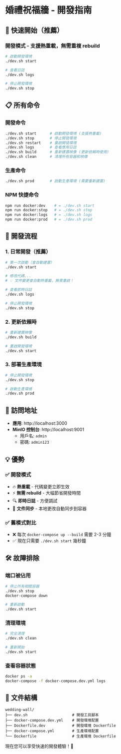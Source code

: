 # 婚禮祝福牆 - 開發指南

## 🚀 快速開始（推薦）

### 開發模式 - 支援熱重載，無需重複 rebuild

```bash
# 啟動開發環境
./dev.sh start

# 查看日誌
./dev.sh logs

# 停止開發環境
./dev.sh stop
```

## 📋 所有命令

### 開發命令

```bash
./dev.sh start      # 啟動開發環境 (支援熱重載)
./dev.sh stop       # 停止開發環境  
./dev.sh restart    # 重啟開發環境
./dev.sh logs       # 查看應用日誌
./dev.sh build      # 重新建置映像 (更新依賴時使用)
./dev.sh clean      # 清理所有容器和映像
```

### 生產命令

```bash
./dev.sh prod       # 啟動生產環境 (需要重新建置)
```

### NPM 快捷命令

```bash
npm run docker:dev    # = ./dev.sh start
npm run docker:stop   # = ./dev.sh stop  
npm run docker:logs   # = ./dev.sh logs
npm run docker:prod   # = ./dev.sh prod
```

## 🔧 開發流程

### 1. 日常開發（推薦）

```bash
# 第一次啟動（會自動建置）
./dev.sh start

# 修改代碼... 
# 💡 文件變更會自動熱重載，無需重啟！

# 查看即時日誌
./dev.sh logs

# 停止開發環境
./dev.sh stop
```

### 2. 更新依賴時

```bash
# 重新建置映像
./dev.sh build

# 重啟開發環境
./dev.sh start
```

### 3. 部署生產環境

```bash
# 停止開發環境
./dev.sh stop

# 啟動生產環境
./dev.sh prod
```

## 📱 訪問地址

- **應用**: http://localhost:3000
- **MinIO 控制台**: http://localhost:9001 
  - 用戶名: `admin`
  - 密碼: `admin123`

## 💡 優勢

### ✅ 開發模式
- 🔥 **熱重載** - 代碼變更立即生效
- ⚡ **無需 rebuild** - 大幅節省開發時間  
- 🔍 **即時日誌** - 方便調試
- 📁 **文件同步** - 本地更改自動同步到容器

### ✅ 舊模式對比
- ❌ 每次 `docker-compose up --build` 需要 2-3 分鐘
- ✅ 現在只需要 `./dev.sh start` 幾秒鐘

## 🛠️ 故障排除

### 端口被佔用
```bash
# 停止所有相關容器
./dev.sh stop
docker-compose down

# 重新啟動
./dev.sh start
```

### 清理環境
```bash
# 完全清理
./dev.sh clean

# 重新開始
./dev.sh start
```

### 查看容器狀態
```bash
docker ps -a
docker-compose -f docker-compose.dev.yml logs
```

## 📂 文件結構

```
wedding-wall/
├── dev.sh                    # 開發工具腳本
├── docker-compose.dev.yml    # 開發環境配置
├── Dockerfile.dev            # 開發環境 Dockerfile  
├── docker-compose.yml        # 生產環境配置
└── Dockerfile                # 生產環境 Dockerfile
```

現在您可以享受快速的開發體驗！🎉